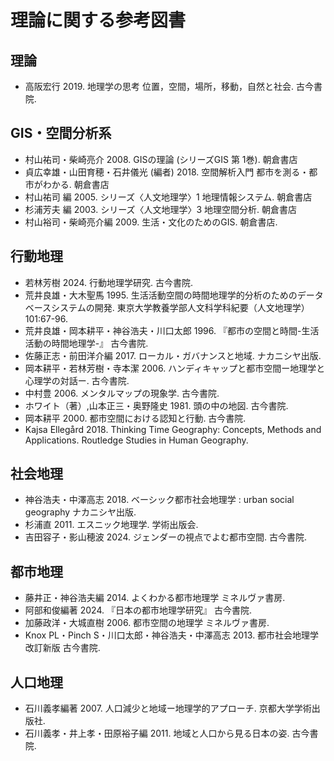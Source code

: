 # 理論に関する参考図書

## 理論
- 高阪宏行 2019. 地理学の思考 位置，空間，場所，移動，自然と社会. 古今書院.

## GIS・空間分析系
- 村山祐司・柴崎亮介 2008. GISの理論 (シリーズGIS 第 1巻). 朝倉書店
- 貞広幸雄・山田育穂・石井儀光 (編者) 2018. 空間解析入門 都市を測る・都市がわかる. 朝倉書店
- 村山祐司 編 2005. シリーズ〈人文地理学〉1 地理情報システム. 朝倉書店
- 杉浦芳夫 編 2003. シリーズ〈人文地理学〉3 地理空間分析. 朝倉書店
- 村山裕司・柴崎亮介編 2009. 生活・文化のためのGIS. 朝倉書店.

## 行動地理
- 若林芳樹 2024. 行動地理学研究. 古今書院.
- 荒井良雄・大木聖馬 1995. 生活活動空間の時間地理学的分析のためのデータベースシステムの開発. 東京大学教養学部人文科学科紀要（人文地理学） 101:67-96.
- 荒井良雄・岡本耕平・神谷浩夫・川口太郎 1996. 『都市の空間と時間-生活活動の時間地理学-』 古今書院.
- 佐藤正志・前田洋介編 2017. ローカル・ガバナンスと地域. ナカニシヤ出版.
- 岡本耕平・若林芳樹・寺本潔 2006. ハンディキャップと都市空間ー地理学と心理学の対話ー. 古今書院.
- 中村豊 2006. メンタルマップの現象学. 古今書院.
- ホワイト（著）,山本正三・奥野隆史 1981. 頭の中の地図. 古今書院.
- 岡本耕平 2000. 都市空間における認知と行動. 古今書院.
- Kajsa Ellegård 2018. Thinking Time Geography: Concepts, Methods and Applications. Routledge Studies in Human Geography.

## 社会地理
- 神谷浩夫・中澤高志 2018. ベーシック都市社会地理学 : urban social geography ナカニシヤ出版.
- 杉浦直 2011. エスニック地理学. 学術出版会.
- 吉田容子・影山穂波 2024. ジェンダーの視点でよむ都市空間. 古今書院.

## 都市地理
- 藤井正・神谷浩夫編 2014. よくわかる都市地理学 ミネルヴァ書房.
- 阿部和俊編著 2024. 『日本の都市地理学研究』 古今書院.
- 加藤政洋・大城直樹 2006. 都市空間の地理学 ミネルヴァ書房.
- Knox PL・Pinch S・川口太郎・神谷浩夫・中澤高志 2013. 都市社会地理学 改訂新版 古今書院.

## 人口地理
- 石川義孝編著 2007. 人口減少と地域ー地理学的アプローチ. 京都大学学術出版社. 
- 石川義孝・井上孝・田原裕子編 2011. 地域と人口から見る日本の姿. 古今書院.